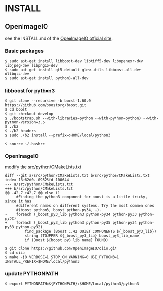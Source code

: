 # INSTALL

## OpenImageIO

see the INSTALL.md of the [OpenImageIO official site](https://github.com/OpenImageIO/oiio).

### Basic packages

```
$ sudo apt-get install libboost-dev libtiff5-dev libopenexr-dev libjpeg-dev libpng16-dev
$ sudo apt-get install qt5-default glew-utils libboost-all-dev 0libqt4-dev
$ sudo apt-get install python3-all-dev
```


### libboost for python3
```
$ git clone --recursive -b boost-1.60.0 https://github.com/boostorg/boost.git
$ cd boost
$ git checkout develop
$ ./bootstrap.sh --with-libraries=python --with-python=python3 --with-python-version=3.5
$ ./b2
$ ./b2 headers
$ sudo ./b2 install --prefix=$HOME/local/python3

```

```
$ source ~/.bashrc
```

### OpenImageIO

modify the src/python/CMakeLists.txt

```
diff --git a/src/python/CMakeLists.txt b/src/python/CMakeLists.txt
index 13e62d0..09523fd 100644
--- a/src/python/CMakeLists.txt
+++ b/src/python/CMakeLists.txt
@@ -42,7 +42,7 @@ else ()
     #Finding the python3 component for boost is a little tricky, since it has
     #different names on different systems. Try the most common ones
     #(boost_python3, boost_python-py34, …).
-    foreach (_boost_py3_lib python3 python-py34 python-py33 python-py32)
+    foreach (_boost_py3_lib python3 python-py35 python-py34 python-py33 python-py32)
         find_package (Boost 1.42 QUIET COMPONENTS ${_boost_py3_lib})
         string (TOUPPER ${_boost_py3_lib} boost_py3_lib_name)
         if (Boost_${boost_py3_lib_name}_FOUND)
```

```
$ git clone https://github.com/OpenImageIO/oiio.git
$ cd oiio
$ make -j8 VERBOSE=1 STOP_ON_WARNING=0 USE_PYTHON3=1 INSTALL_PREFIX=$HOME/local/python3 
```

### update PYTHONPATH

```
$ export PYTHONPATH=${PYTHONPATH}:$HOME/local/python3/python3
```